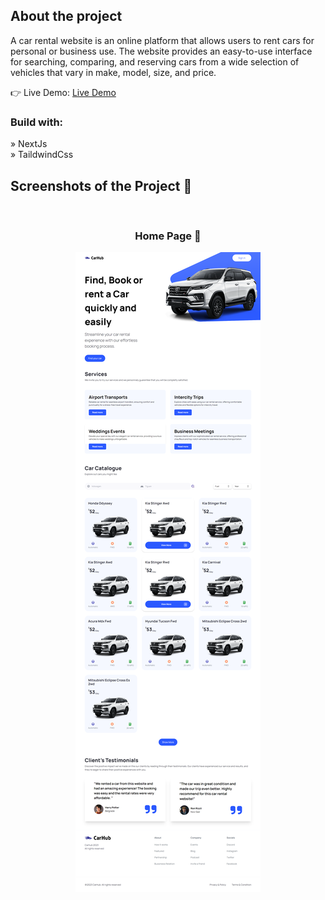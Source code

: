 
## About the project

A car rental website is an online platform that allows users to rent cars for personal or business use. The website provides an easy-to-use interface for searching, comparing, and reserving cars from a wide selection of vehicles that vary in make, model, size, and price.

👉 Live Demo: <a href='cars-showcase-meryx-bh.vercel.app'>Live Demo</a>

<h3>Build with:</h3>

» NextJs <br>
» TaildwindCss

<h2>Screenshots of the Project 📸</h2>
<br>
<h3 align='center'>Home Page 🏡</h3>

<div align='center'>
<img src='https://github.com/MERYX-bh/Cars-Showcase/blob/main/screencapture-cars-showcase-meryx-bh-vercel-app-2023-07-24-14_33_46.png'/>

</div>

